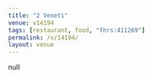 ```yaml
---
title: "2 Veneti"
venue: v14194
tags: [restaurant, food, "fhrs:411269"]
permalink: /v/14194/
layout: venue
---
```

null
